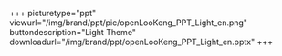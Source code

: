 +++
picturetype="ppt"
viewurl="/img/brand/ppt/pic/openLooKeng_PPT_Light_en.png"
buttondescription="Light Theme"
downloadurl="/img/brand/ppt/openLooKeng_PPT_Light_en.pptx"
+++